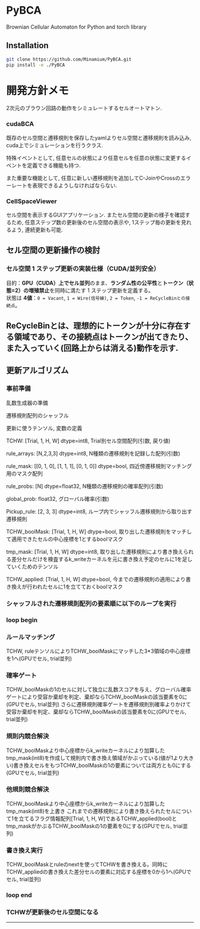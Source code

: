 # PyBCA
Brownian Cellular Automaton for Python and torch library

## Installation
```bash
git clone https://github.com/Minamium/PyBCA.git
pip install -e ./PyBCA
```

# 開発方針メモ

2次元のブラウン回路の動作をシミュレートするセルオートマトン. 

### cudaBCA
既存のセル空間と遷移規則を保存したyamlよりセル空間と遷移規則を読み込み, cuda上でシミュレーションを行うクラス.

特殊イベントとして, 任意セルの状態により任意セルを任意の状態に変更するイベントを定義できる機能も持つ.

また重要な機能として, 任意に新しい遷移規則を追加してC-JoinやCrossのエラーレートを表現できるようしなければならない.

### CellSpaceViewer
セル空間を表示するGUIアプリケーション.
またセル空間の更新の様子を確認するため, 任意ステップ数の更新後のセル空間の表示や, 1ステップ毎の更新を見れるよう, 連続更新も可能.


## セル空間の更新操作の検討

### セル空間 1 ステップ更新の実装仕様（CUDA/並列安全）

目的：**GPU（CUDA）上でセル並列**のまま、**ランダム性の公平性**と**トークン（状態=2）の増殖禁止**を同時に満たす 1 ステップ更新を定義する。  
状態は **4値**：`0 = Vacant`, `1 = Wire(信号線)`, `2 = Token`, `-1 = ReCycleBinとの接続点`。

ReCycleBinとは、理想的にトークンが十分に存在する領域であり、その接続点はトークンが出てきたり、また入っていく(回路上からは消える)動作を示す.
---

## 更新アルゴリズム

### 事前準備

乱数生成器の準備

遷移規則配列のシャッフル

更新に使うテンソル, 変数の定義

TCHW: [Trial, 1, H, W] dtype=int8, Trial別セル空間配列(引数, 戻り値)

rule_arrays: [N,2,3,3] dtype=int8, N種類の遷移規則を記録した配列(引数)

rule_mask: [[0, 1, 0], [1, 1, 1], [0, 1, 0]] dtype=bool, 四近傍遷移規則マッチング用のマスク配列

rule_probs: [N] dtype=float32, N種類の遷移規則の確率配列(引数)

global_prob: float32, グローバル確率(引数)

Pickup_rule: [2, 3, 3] dtype=int8, ループ内でシャッフル遷移規則から取り出す遷移規則

TCHW_boolMask: [Trial, 1, H, W] dtype=bool, 取り出した遷移規則をマッチして適用できたセルの中心座標を1とするboolマスク

tmp_mask: [Trial, 1, H, W] dtype=int8, 取り出した遷移規則により書き換えられる差分セルだけを検査するk_writeカーネルを元に書き換え予定のセルに1を足していくためのテンソル

TCHW_applied: [Trial, 1, H, W] dtype=bool, 今までの遷移規則の適用により書き換えが行われたセルに1を立てておくboolマスク


### シャッフルされた遷移規則配列の要素順に以下のループを実行

### loop begin

### ルールマッチング

TCHW, ruleテンソルによりTCHW_boolMaskにマッチした3*3領域の中心座標を1へ(GPUでセル, trial並列)

### 確率ゲート

TCHW_boolMaskの1のセルに対して独立に乱数スコアを与え、グローバル確率ゲートにより受容か棄却を判定、棄却ならTCHW_boolMaskの該当要素を0に(GPUでセル, trial並列)
さらに遷移規則確率ゲートを遷移規則別確率よりかけて受容か棄却を判定、棄却ならTCHW_boolMaskの該当要素を0に(GPUでセル, trial並列)

### 規則内競合解決

TCHW_boolMaskより中心座標からk_writeカーネルにより加算したtmp_mask(int8)を作成して規則内で書き換え領域がかぶっている(値が1より大きい)書き換えセルをもつTCHW_boolMaskの1の要素については両方とも0にする(GPUでセル, trial並列)

### 他規則競合解決
TCHW_boolMaskより中心座標からk_writeカーネルにより加算したtmp_mask(int8)を上書き
これまでの遷移規則により書き換えられたセルについて1を立てるフラグ情報配列[Trial, 1, H, W]であるTCHW_applied(bool)とtmp_maskがかぶるTCHW_boolMaskの1の要素を0にする(GPUでセル, trial並列)

### 書き換え実行

TCHW_boolMaskとruleのnextを使ってTCHWを書き換える。同時にTCHW_appliedの書き換えた差分セルの要素に対応する座標を0から1へ(GPUでセル, trial並列)

### loop end

### TCHWが更新後のセル空間になる

---
